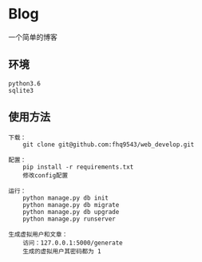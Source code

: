 # Blog
一个简单的博客

## 环境

    python3.6
    sqlite3

## 使用方法

    下载：
        git clone git@github.com:fhq9543/web_develop.git

    配置：
        pip install -r requirements.txt
        修改config配置

    运行：
        python manage.py db init
        python manage.py db migrate
        python manage.py db upgrade
        python manage.py runserver

    生成虚拟用户和文章：
        访问：127.0.0.1:5000/generate
        生成的虚拟用户其密码都为 1

